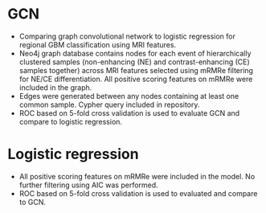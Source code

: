 # GCN
- Comparing graph convolutional network to logistic regression for regional GBM classification using MRI features.
- Neo4j graph database contains nodes for each event of hierarchically clustered samples (non-enhancing (NE) and contrast-enhancing (CE) samples together) across MRI features selected using mRMRe filtering for NE/CE differentiation. All positive scoring features on mRMRe were included in the graph. 
- Edges were generated between any nodes containing at least one common sample. Cypher query included in repository.
- ROC based on 5-fold cross validation is used to evaluate GCN and compare to logistic regression. 

# Logistic regression
- All positive scoring features on mRMRe were included in the model. No further filtering using AIC was performed. 
- ROC based on 5-fold cross validation is used to evaluated and compare to GCN. 
